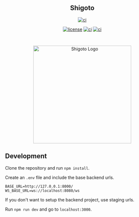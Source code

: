 <h2 align="center">Shigoto</h2>

<p align="center">
    <a href=""><img alt="ci" src="https://img.shields.io/badge/Vue.js-35495E?style=for-the-badge&logo=vue.js&logoColor=4FC08D"></a>
</p>
<p align="center">
    <a href=""><img alt="license" src="https://img.shields.io/badge/License-GPL%20v3-yellow.svg"></a>
    <a href="https://github.com/Shigoto-Q/frontend/actions/workflows/ci.yaml"><img alt="ci" src="https://github.com/Shigoto-Q/frontend/actions/workflows/ci.yaml/badge.svg"></a>
    <a href="https://github.com/Shigoto-Q/frontend/actions/workflows/prettier.yaml"><img alt="ci" src="https://github.com/Shigoto-Q/frontend/actions/workflows/prettier.yaml/badge.svg"></a>
</p>
<br>
<p align="center">
<img src="https://i.imgur.com/58GNCsy.gif" width="320" alt="Shigoto Logo" />
 </p>


## Development

Clone the repository and run `npm install`.

Create an `.env` file and include the base backend urls.
```env
BASE_URL=http://127.0.0.1:8000/
WS_BASE_URL=ws://localhost:8080/ws
```
If you don't want to setup the backend project, use staging urls.

Run `npm run dev` and go to `localhost:3000`.
